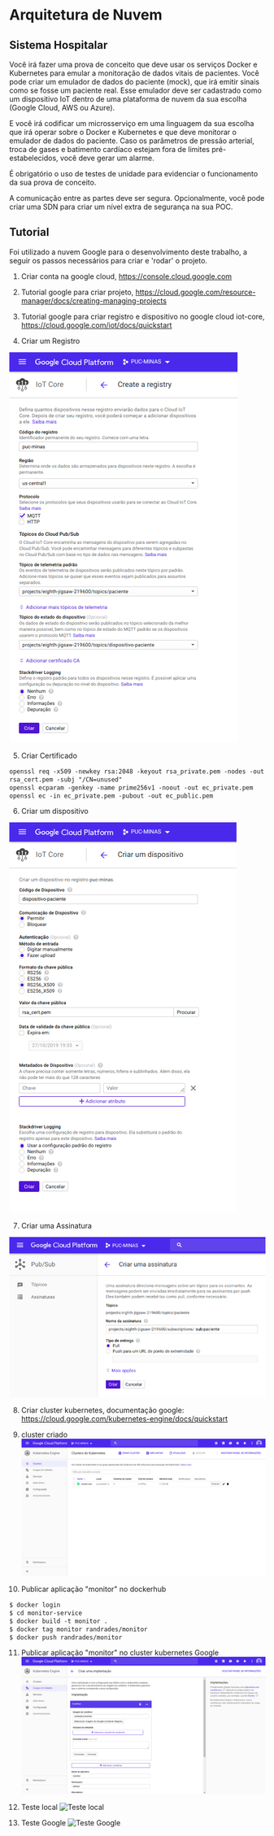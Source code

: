 # Arquitetura de Nuvem


## Sistema Hospitalar

Você irá fazer uma prova de conceito que deve usar os serviços Docker e Kubernetes para emular a monitoração de dados vitais de pacientes.
Você pode criar um emulador de dados do paciente (mock), que irá emitir sinais como se fosse um paciente real. Esse emulador deve ser cadastrado como um dispositivo IoT dentro de uma plataforma de nuvem da sua escolha (Google Cloud, AWS ou Azure).

E você irá codificar um microsserviço em uma linguagem da sua escolha que irá operar sobre o Docker e Kubernetes e que deve monitorar o emulador de dados do paciente. Caso os parâmetros de pressão arterial, troca de gases e batimento cardíaco estejam fora de limites pré-
estabelecidos, você deve gerar um alarme.

É obrigatório o uso de testes de unidade para evidenciar o funcionamento da sua prova de conceito.

A comunicação entre as partes deve ser segura. Opcionalmente, você pode criar uma SDN para criar um nível extra de segurança na sua POC.

## Tutorial

Foi utilizado a nuvem Google para o desenvolvimento deste trabalho, a seguir os passos necessários para criar e 'rodar' o projeto.

 1. Criar conta na google cloud, https://console.cloud.google.com

 2. Tutorial google para criar projeto, https://cloud.google.com/resource-manager/docs/creating-managing-projects

 3. Tutorial google para criar registro e dispositivo no google cloud iot-core, https://cloud.google.com/iot/docs/quickstart

 4. Criar um Registro

![Criação do registro](./resources/create-registry.png)

 5. Criar Certificado
```
openssl req -x509 -newkey rsa:2048 -keyout rsa_private.pem -nodes -out rsa_cert.pem -subj "/CN=unused"
openssl ecparam -genkey -name prime256v1 -noout -out ec_private.pem
openssl ec -in ec_private.pem -pubout -out ec_public.pem
```
 6. Criar um dispositivo

![Criação do dispositivo](./resources/create-device.png)

 7. Criar uma Assinatura

![Criação do dispositivo](./resources/create-sub.png)

 8. Criar cluster kubernetes, documentação google: https://cloud.google.com/kubernetes-engine/docs/quickstart

 9. cluster criado
 ![Cluster kubernetes](./resources/cluster.png)

 10. Publicar aplicação "monitor" no dockerhub
 ```
 $ docker login
 $ cd monitor-service
 $ docker build -t monitor .
 $ docker tag monitor randrades/monitor
 $ docker push randrades/monitor
 ```

 11. Publicar aplicação "monitor" no cluster kubernetes Google
 ![Implantação](./resources/implantacao.png)

 12. Teste local
 ![Teste local](./resources/ex-01.gif)

 13. Teste Google
 ![Teste Google](./resources/ex-02.gif)